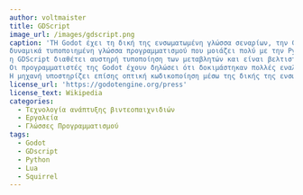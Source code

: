 ```yaml
---
author: voltmaister
title: GDScript
image_url: /images/gdscript.png
caption: 'ΤΗ Godot έχει τη δική της ενσωματωμένη γλώσσα σεναρίων, την GDScript, μια υψηλού επιπέδου, 
δυναμικά τυποποιημένη γλώσσα προγραμματισμού που μοιάζει πολύ με την Python. Σε αντίθεση με την Python, 
η GDScript διαθέτει αυστηρή τυποποίηση των μεταβλητών και είναι βελτιστοποιημένη για την αρχιτεκτονική της Godot που βασίζεται σε σκηνές. 
Οι προγραμματιστές της Godot έχουν δηλώσει ότι δοκιμάστηκαν πολλές εναλλακτικές γλώσσες σεναρίων τρίτων, όπως η Lua, η Python και η Squirrel, πριν αποφασιστεί ότι η χρήση μιας προσαρμοσμένης γλώσσας επέτρεπε ανώτερη βελτιστοποίηση και ενσωμάτωση επεξεργαστή. 
Η μηχανή υποστηρίζει επίσης οπτική κωδικοποίηση μέσω της δικής της ενσωματωμένης γλώσσας οπτικού προγραμματισμού VisualScript.'
license_url: 'https://godotengine.org/press'
license_text: Wikipedia
categories:
  - Τεχνολογία ανάπτυξης βιντεοπαιχνιδιών 
  - Εργαλεία
  - Γλώσσες Προγραμματισμού
tags:
  - Godot
  - GDscript
  - Python
  - Lua
  - Squirrel
---
```

